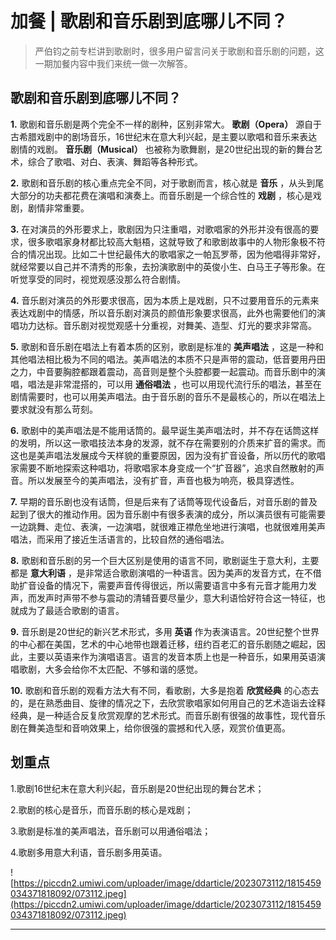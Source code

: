 # 加餐 | 歌剧和音乐剧到底哪儿不同？

> 严伯钧之前专栏讲到歌剧时，很多用户留言问关于歌剧和音乐剧的问题，这一期加餐内容中我们来统一做一次解答。

## 歌剧和音乐剧到底哪儿不同？

 **1.** 歌剧和音乐剧是两个完全不一样的剧种，区别非常大。 **歌剧（Opera）** 源自于古希腊戏剧中的剧场音乐，16世纪末在意大利兴起，是主要以歌唱和音乐来表达剧情的戏剧。 **音乐剧（Musical）** 也被称为歌舞剧，是20世纪出现的新的舞台艺术，综合了歌唱、对白、表演、舞蹈等各种形式。

 **2.** 歌剧和音乐剧的核心重点完全不同，对于歌剧而言，核心就是 **音乐** ，从头到尾大部分的功夫都花费在演唱和演奏上。而音乐剧是一个综合性的 **戏剧** ，核心是戏剧，剧情非常重要。

 **3.** 在对演员的外形要求上，歌剧因为只注重唱，对歌唱家的外形并没有很高的要求，很多歌唱家身材都比较高大魁梧，这就导致了和歌剧故事中的人物形象极不符合的情况出现。比如二十世纪最伟大的歌唱家之一帕瓦罗蒂，因为他唱得非常好，就经常要以自己并不清秀的形象，去扮演歌剧中的英俊小生、白马王子等形象。在听觉享受的同时，视觉观感没那么符合剧情。

 **4.** 音乐剧对演员的外形要求很高，因为本质上是戏剧，只不过要用音乐的元素来表达戏剧中的情感，所以音乐剧对演员的颜值形象要求很高，此外也需要他们的演唱功力达标。音乐剧对视觉观感十分重视，对舞美、造型、灯光的要求非常高。

 **5.** 歌剧和音乐剧在唱法上有着本质的区别，歌剧是标准的 **美声唱法** ，这是一种和其他唱法相比极为不同的唱法。美声唱法的本质不只是声带的震动，低音要用丹田之力，中音要胸腔都跟着震动，高音则是整个头腔都要一起震动。而音乐剧中的演唱，唱法是非常混搭的，可以用 **通俗唱法** ，也可以用现代流行乐的唱法，甚至在剧情需要时，也可以用美声唱法。由于音乐剧的音乐不是最核心的，所以在唱法上要求就没有那么苛刻。

 **6.** 歌剧中的美声唱法是不能用话筒的。最早诞生美声唱法时，并不存在话筒这样的发明，所以这一歌唱技法本身的发源，就不存在需要别的介质来扩音的需求。而这也是美声唱法发展成今天样貌的重要原因，因为没有扩音设备，所以历代的歌唱家需要不断地探索这种唱功，将歌唱家本身变成一个“扩音器”，追求自然散射的声音。所以发展至今的美声唱法，没有扩音，声音也极为响亮，极具穿透性。

 **7.** 早期的音乐剧也没有话筒，但是后来有了话筒等现代设备后，对音乐剧的普及起到了很大的推动作用。因为音乐剧中有很多表演的成分，所以演员很有可能需要一边跳舞、走位、表演，一边演唱，就很难正襟危坐地进行演唱，也就很难用美声唱法，而采用了接近生活语言的，比较自然的通俗唱法。

 **8.** 歌剧和音乐剧的另一个巨大区别是使用的语言不同，歌剧诞生于意大利，主要都是 **意大利语** ，是非常适合歌剧演唱的一种语言。因为美声的发音方式，在不借助扩音设备的情况下，需要声音传得很远，所以需要语言中多有元音才能用力发声，而发声时声带不参与震动的清辅音要尽量少，意大利语恰好符合这一特征，也就成为了最适合歌剧的语言。

 **9.** 音乐剧是20世纪的新兴艺术形式，多用 **英语** 作为表演语言。20世纪整个世界的中心都在美国，艺术的中心地带也跟着迁移，纽约百老汇的音乐剧随之崛起，因此，主要以英语来作为演唱语言。语言的发音本质上也是一种音乐，如果用英语演唱歌剧，大多会给你不太匹配、不够和谐的感觉。

 **10.** 歌剧和音乐剧的观看方法大有不同，看歌剧，大多是抱着 **欣赏经典** 的心态去的，是在熟悉曲目、旋律的情况之下，去欣赏歌唱家如何用自己的艺术造诣去诠释经典，是一种适合反复欣赏观摩的艺术形式。而音乐剧有很强的故事性，现代音乐剧在舞美造型和音响效果上，给你很强的震撼和代入感，观赏价值更高。

## 划重点

1.歌剧16世纪末在意大利兴起，音乐剧是20世纪出现的舞台艺术；

2.歌剧的核心是音乐，而音乐剧的核心是戏剧；

3.歌剧是标准的美声唱法，音乐剧可以用通俗唱法；

4.歌剧多用意大利语，音乐剧多用英语。

![https://piccdn2.umiwi.com/uploader/image/ddarticle/2023073112/1815459034371818092/073112.jpeg](https://piccdn2.umiwi.com/uploader/image/ddarticle/2023073112/1815459034371818092/073112.jpeg)

---
